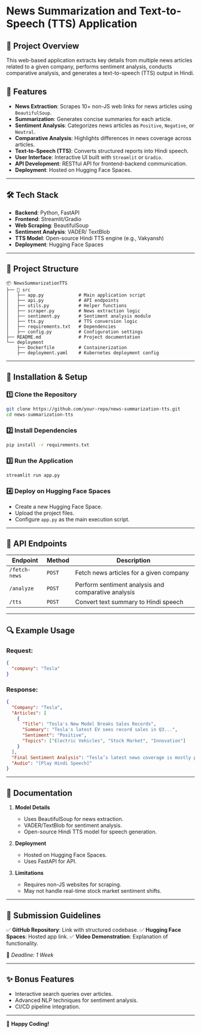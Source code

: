 # News Summarization and Text-to-Speech (TTS) Application

## 📌 Project Overview
This web-based application extracts key details from multiple news articles related to a given company, performs sentiment analysis, conducts comparative analysis, and generates a text-to-speech (TTS) output in Hindi.

## 🚀 Features
- **News Extraction**: Scrapes 10+ non-JS web links for news articles using `BeautifulSoup`.
- **Summarization**: Generates concise summaries for each article.
- **Sentiment Analysis**: Categorizes news articles as `Positive`, `Negative`, or `Neutral`.
- **Comparative Analysis**: Highlights differences in news coverage across articles.
- **Text-to-Speech (TTS)**: Converts structured reports into Hindi speech.
- **User Interface**: Interactive UI built with `Streamlit` or `Gradio`.
- **API Development**: RESTful API for frontend-backend communication.
- **Deployment**: Hosted on Hugging Face Spaces.

---

## 🛠️ Tech Stack
- **Backend**: Python, FastAPI
- **Frontend**: Streamlit/Gradio
- **Web Scraping**: BeautifulSoup
- **Sentiment Analysis**: VADER/ TextBlob
- **TTS Model**: Open-source Hindi TTS engine (e.g., Vakyansh)
- **Deployment**: Hugging Face Spaces

---

## 📂 Project Structure
```
📦 NewsSummarizationTTS
├── 📂 src
│   ├── app.py             # Main application script
│   ├── api.py             # API endpoints
│   ├── utils.py           # Helper functions
│   ├── scraper.py         # News extraction logic
│   ├── sentiment.py       # Sentiment analysis module
│   ├── tts.py             # TTS conversion logic
│   ├── requirements.txt   # Dependencies
│   ├── config.py          # Configuration settings
├── README.md              # Project documentation
└── deployment
    ├── Dockerfile         # Containerization
    ├── deployment.yaml    # Kubernetes deployment config
```

---

## 🔧 Installation & Setup
### 1️⃣ Clone the Repository
```bash
git clone https://github.com/your-repo/news-summarization-tts.git
cd news-summarization-tts
```

### 2️⃣ Install Dependencies
```bash
pip install -r requirements.txt
```

### 3️⃣ Run the Application
```bash
streamlit run app.py
```

### 4️⃣ Deploy on Hugging Face Spaces
- Create a new Hugging Face Space.
- Upload the project files.
- Configure `app.py` as the main execution script.

---

## 📡 API Endpoints
| Endpoint | Method | Description |
|----------|--------|-------------|
| `/fetch-news` | `POST` | Fetch news articles for a given company |
| `/analyze` | `POST` | Perform sentiment analysis and comparative analysis |
| `/tts` | `POST` | Convert text summary to Hindi speech |

---

## 🔍 Example Usage
### Request:
```json
{
  "company": "Tesla"
}
```

### Response:
```json
{
  "Company": "Tesla",
  "Articles": [
    {
      "Title": "Tesla's New Model Breaks Sales Records",
      "Summary": "Tesla's latest EV sees record sales in Q3...",
      "Sentiment": "Positive",
      "Topics": ["Electric Vehicles", "Stock Market", "Innovation"]
    }
  ],
  "Final Sentiment Analysis": "Tesla’s latest news coverage is mostly positive.",
  "Audio": "[Play Hindi Speech]"
}
```

---

## 📄 Documentation
1. **Model Details**
   - Uses BeautifulSoup for news extraction.
   - VADER/TextBlob for sentiment analysis.
   - Open-source Hindi TTS model for speech generation.

2. **Deployment**
   - Hosted on Hugging Face Spaces.
   - Uses FastAPI for API.

3. **Limitations**
   - Requires non-JS websites for scraping.
   - May not handle real-time stock market sentiment shifts.

---

## 🎥 Submission Guidelines
✅ **GitHub Repository**: Link with structured codebase.
✅ **Hugging Face Spaces**: Hosted app link.
✅ **Video Demonstration**: Explanation of functionality.

📌 *Deadline: 1 Week*

---

## ✨ Bonus Features
- Interactive search queries over articles.
- Advanced NLP techniques for sentiment analysis.
- CI/CD pipeline integration.

---

🚀 **Happy Coding!**

